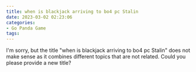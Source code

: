 ```yaml
---
title: when is blackjack arriving to bo4 pc Stalin
date: 2023-03-02 02:23:06
categories:
- Go Panda Game
tags:
---
```

I'm sorry, but the title "when is blackjack arriving to bo4 pc Stalin" does not make sense as it combines different topics that are not related. Could you please provide a new title?